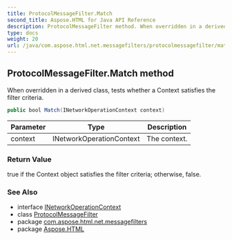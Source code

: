 ```yaml
---
title: ProtocolMessageFilter.Match
second_title: Aspose.HTML for Java API Reference
description: ProtocolMessageFilter method. When overridden in a derived class tests whether a Context satisfies the filter criteria
type: docs
weight: 20
url: /java/com.aspose.html.net.messagefilters/protocolmessagefilter/match/
---
```

## ProtocolMessageFilter.Match method

When overridden in a derived class, tests whether a Context satisfies the filter criteria.

```java
public bool Match(INetworkOperationContext context)
```

| Parameter | Type | Description |
| --- | --- | --- |
| context | INetworkOperationContext | The context. |

### Return Value

true if the Context object satisfies the filter criteria; otherwise, false.

### See Also

* interface [INetworkOperationContext](../../../com.aspose.html.net/inetworkoperationcontext/)
* class [ProtocolMessageFilter](../)
* package [com.aspose.html.net.messagefilters](../../../com.aspose.html.net.messagefilters/)
* package [Aspose.HTML](../../../)

